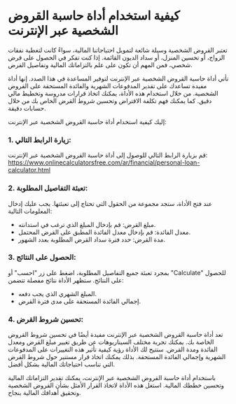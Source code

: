 كيفية استخدام أداة حاسبة القروض الشخصية عبر الإنترنت
====================================================

تعتبر القروض الشخصية وسيلة شائعة لتمويل احتياجاتنا المالية، سواءً كانت لتغطية نفقات الزواج، أو تحسين المنزل، أو سداد الديون القائمة. إذا كنت تفكر في الحصول على قرض شخصي، فمن المهم أن تكون على علم بالتزاماتك المالية وتفاصيل القرض.

تأتي أداة حاسبة القروض الشخصية عبر الإنترنت لتوفير المساعدة في هذا الصدد. إنها أداة مفيدة تساعدك على تقدير المدفوعات الشهرية والفائدة المستحقة على القروض الشخصية. من خلال استخدام هذه الأداة، يمكنك اتخاذ قرارات مدروسة وتخطيط مالي دقيق. كما يمكنك فهم تكلفة الاقتراض وتحسين شروط القرض الخاص بك من خلال حسابات دقيقة.

إليك كيفية استخدام أداة حاسبة القروض الشخصية عبر الإنترنت:

### 1. زيارة الرابط التالي:

قم بزيارة الرابط التالي للوصول إلى أداة حاسبة القروض الشخصية عبر الإنترنت: <https://www.onlinecalculatorsfree.com/ar/financial/personal-loan-calculator.html>

### 2. تعبئة التفاصيل المطلوبة:

عند فتح الأداة، ستجد مجموعة من الحقول التي تحتاج إلى تعبئتها. يجب عليك إدخال المعلومات التالية:

- مبلغ القرض: قم بإدخال المبلغ الذي ترغب في استدانته.
- معدل الفائدة: قم بإدخال معدل الفائدة المطبق على القرض المحتمل.
- مدة القرض: حدد فترة سداد القرض المطلوبة بعدد الشهور.

### 3. الحصول على النتائج:

بمجرد تعبئة جميع التفاصيل المطلوبة، اضغط على زر "احسب" أو "Calculate" للحصول على النتائج. ستظهر الأداة نتائج مفصلة تتضمن:

- المبلغ الشهري الذي يجب دفعه.
- إجمالي الفائدة المستحقة على مدى فترة القرض.

### 4. تحسين شروط القرض:

تعد أداة حاسبة القروض الشخصية عبر الإنترنت مفيدة أيضًا في تحسين شروط القروض الخاصة بك. يمكنك تجربة مختلف السيناريوهات عن طريق تغيير مبلغ القرض ومعدل الفائدة ومدة القرض. ستتيح لك الأداة رؤية كيفية تأثير هذه التغييرات على المدفوعات الشهرية وإجمالي الفائدة المستحقة. بذلك يمكنك اتخاذ قرار مستنير حول شروط القرض التي تناسب احتياجاتك المالية بشكل أفضل.

باستخدام أداة حاسبة القروض الشخصية عبر الإنترنت، يمكنك تقدير التزاماتك المالية وتحسين خططك المالية. استغل هذه الأداة لاتخاذ القرار الأمثل بشأن القروض الشخصية وتحقيق أهدافك المالية بنجاح.